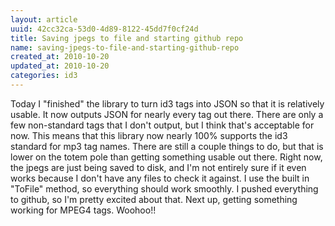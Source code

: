 ```yaml
---
layout: article
uuid: 42cc32ca-53d0-4d89-8122-45dd7f0cf24d
title: Saving jpegs to file and starting github repo
name: saving-jpegs-to-file-and-starting-github-repo
created_at: 2010-10-20
updated_at: 2010-10-20
categories: id3
---
```

  Today I "finished" the library to turn id3 tags into JSON so that it is relatively usable.  It now outputs JSON for nearly every tag out there.  There are only a few non-standard tags that I don't output, but I think that's acceptable for now.  This means that this library now nearly 100% supports the id3 standard for mp3 tag names.  There are still a couple things to do, but that is lower on the totem pole than getting something usable out there.
  Right now, the jpegs are just being saved to disk, and I'm not entirely sure if it even works because I don't have any files to check it against.  I use the built in "ToFile" method, so everything should work smoothly.  I pushed everything to github, so I'm pretty excited about that.  Next up, getting something working for MPEG4 tags.  Woohoo!!
